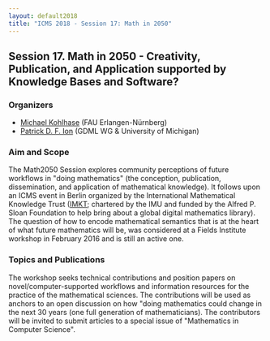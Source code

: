 ```yaml
---
layout: default2018
title: "ICMS 2018 - Session 17: Math in 2050"
---
```

## Session 17. Math in 2050 - Creativity, Publication, and Application supported by Knowledge Bases and Software?

### Organizers

*   [Michael Kohlhase](mailto:michael.kohlhase@fau.de) (FAU Erlangen-Nürnberg)
*   [Patrick D. F. Ion](mailto:pion@umich.edu) (GDML WG & University of Michigan)

### Aim and Scope

The Math2050 Session explores community perceptions of future
workflows in "doing mathematics" (the conception, publication,
dissemination, and application of mathematical knowledge). It follows
upon an ICMS event in Berlin organized by the International Mathematical
Knowledge Trust ([IMKT](http://imkt.org); chartered by the IMU and funded
by the Alfred P. Sloan Foundation to help bring about a global digital
mathematics library).  The question of how to encode mathematical
semantics that is at the heart of what future mathematics will be,
was considered at a Fields Institute workshop in February 2016
and is still an active one.

### Topics and Publications

The workshop seeks technical contributions and position papers on
novel/computer-supported workflows and information resources for
the practice of the mathematical sciences. The contributions will
be used as anchors to an open discussion on how "doing mathematics
could change in the next 30 years (one full generation of
mathematicians).  The contributors will be invited to submit
articles to a special issue of "Mathematics in Computer Science".

